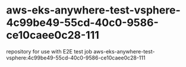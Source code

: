 # aws-eks-anywhere-test-vsphere-4c99be49-55cd-40c0-9586-ce10caee0c28-111
repository for use with E2E test job aws-eks-anywhere-test-vsphere:4c99be49-55cd-40c0-9586-ce10caee0c28-111
